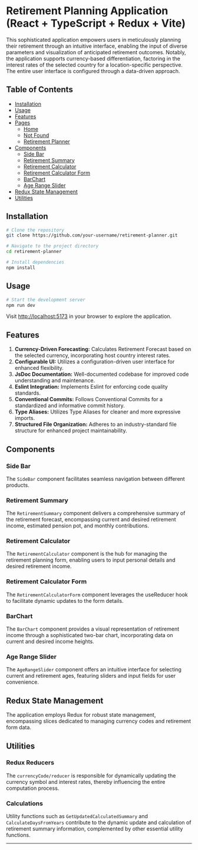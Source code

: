 # Retirement Planning Application (React + TypeScript + Redux + Vite)

This sophisticated application empowers users in meticulously planning their retirement through an intuitive interface, enabling the input of diverse parameters and visualization of anticipated retirement outcomes. Notably, the application supports currency-based differentiation, factoring in the interest rates of the selected country for a location-specific perspective. The entire user interface is configured through a data-driven approach.

## Table of Contents

- [Installation](#installation)
- [Usage](#usage)
- [Features](#features)
- [Pages](#pages)
  - [Home](#home) 
  - [Not Found](#not-found)
  - [Retirement Planner](#retirement-planner)
- [Components](#components)
  - [Side Bar](#side-bar)
  - [Retirement Summary](#retirement-summary)
  - [Retirement Calculator](#retirement-calculator)
  - [Retirement Calculator Form](#retirement-calculator-form)
  - [BarChart](#barchart)
  - [Age Range Slider](#age-range-slider)
- [Redux State Management](#redux-state-management)
- [Utilities](#utilities)

## Installation

```bash
# Clone the repository
git clone https://github.com/your-username/retirement-planner.git

# Navigate to the project directory
cd retirement-planner

# Install dependencies
npm install
```

## Usage

```bash
# Start the development server
npm run dev
```

Visit [http://localhost:5173](http://localhost:5173) in your browser to explore the application.

## Features

1. **Currency-Driven Forecasting:** Calculates Retirement Forecast based on the selected currency, incorporating host country interest rates.
2. **Configurable UI:** Utilizes a configuration-driven user interface for enhanced flexibility.
3. **JsDoc Documentation:** Well-documented codebase for improved code understanding and maintenance.
4. **Eslint Integration:** Implements Eslint for enforcing code quality standards.
5. **Conventional Commits:** Follows Conventional Commits for a standardized and informative commit history.
6. **Type Aliases:** Utilizes Type Aliases for cleaner and more expressive imports.
7. **Structured File Organization:** Adheres to an industry-standard file structure for enhanced project maintainability.

## Components

### Side Bar
The `SideBar` component facilitates seamless navigation between different products.

### Retirement Summary

The `RetirementSummary` component delivers a comprehensive summary of the retirement forecast, encompassing current and desired retirement income, estimated pension pot, and monthly contributions.

### Retirement Calculator

The `RetirementCalculator` component is the hub for managing the retirement planning form, enabling users to input personal details and desired retirement income.

### Retirement Calculator Form

The `RetirementCalculatorForm` component leverages the useReducer hook to facilitate dynamic updates to the form details.

### BarChart

The `BarChart` component provides a visual representation of retirement income through a sophisticated two-bar chart, incorporating data on current and desired income heights.

### Age Range Slider

The `AgeRangeSlider` component offers an intuitive interface for selecting current and retirement ages, featuring sliders and input fields for user convenience.

## Redux State Management

The application employs Redux for robust state management, encompassing slices dedicated to managing currency codes and retirement form data.

## Utilities

### Redux Reducers

The `currencyCode/reducer` is responsible for dynamically updating the currency symbol and interest rates, thereby influencing the entire computation process.

### Calculations

Utility functions such as `GetUpdatedCalculatedSummary` and `CalculateDaysFromYears` contribute to the dynamic update and calculation of retirement summary information, complemented by other essential utility functions.

---